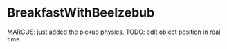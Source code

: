 # BreakfastWithBeelzebub
MARCUS: just added the pickup physics.  TODO: edit object position in real time.
